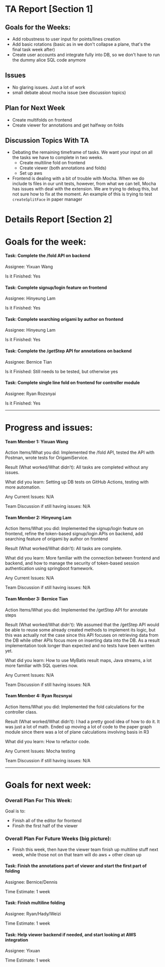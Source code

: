 # TA Report [Section 1]


## Goals for the Weeks:
+ Add robustness to user input for points/lines creation
+ Add basic rotations (basic as in we don't collapse a plane, that's the final task week after)
+ Create user accounts and integrate fully into DB, so we don't have to run the dummy alice SQL code anymore

## Issues
+ No glaring issues. Just a lot of work
+ small debate about mocha issue (see discussion topics)

## Plan for Next Week
+ Create multifolds on frontend
+ Create viewer for annotations and get halfway on folds

## Discussion Topics With TA
+ Debating the remaining timeframe of tasks. We want your input on all the tasks we have to complete in two weeks.
  + Create multiline fold on frontend
  + Create viewer (both annotations and folds)
  + Set up aws
+ Frontend is dealing with a bit of trouble with Mocha. When we do include ts files in our unit tests, however, from what we can tell, Mocha has issues with deal with the extension. We are trying to debug this, but not sure how to fix at the moment. An example of this is trying to test `createSplitFace` in paper manager


# Details Report [Section 2]
# Goals for the week:
#### Task: Complete the /fold API on backend
Assignee: Yixuan Wang

Is it Finished: Yes

#### Task: Complete signup/login feature on frontend
Assignee: Hinyeung Lam

Is it Finished: Yes

#### Task: Complete searching origami by author on frontend
Assignee: Hinyeung Lam

Is it Finished: Yes

#### Task: Complete the /getStep API for annotations on backend
Assignee: Bernice Tian

Is it Finished: Still needs to be tested, but otherwise yes


#### Task: Complete single line fold on frontend for controller module
Assignee: Ryan Rozsnyai

Is it Finished: Yes

---
# Progress and issues:

#### Team Member 1: Yixuan Wang

Action Items/What you did: Implemented the /fold API, tested the API with Postman, wrote tests for OrigamiService.

Result (What worked/What didn’t): All tasks are completed without any issues.

What did you learn: Setting up DB tests on GitHub Actions, testing with more automation.

Any Current Issues: N/A

Team Discussion if still having issues: N/A


#### Team Member 2: Hinyeung Lam

Action Items/What you did: Implemented the signup/login feature on frontend, refine the token-based signup/login APIs on backend, add searching feature of origami by author on frontend

Result (What worked/What didn’t): All tasks are complete.

What did you learn: More familiar with the connection between frontend and backend, and how to manage the security of token-based session authentication using springboot framework.

Any Current Issues: N/A

Team Discussion if still having issues: N/A


#### Team Member 3: Bernice Tian

Action Items/What you did: Implemented the /getStep API for annotate steps

Result (What worked/What didn't): We assumed that the /getStep API would be able to reuse some already created methods to implement its logic, but this was actually not the case since this API focuses on retrieving data from the DB while other APIs focus more on inserting data into the DB. As a result implementation took longer than expected and no tests have been written yet.

What did you learn: How to use MyBatis result maps, Java streams, a lot more familiar with SQL queries now.

Any Current Issues: N/A

Team Discussion if still having issues: N/A

#### Team Member 4: Ryan Rozsnyai

Action Items/What you did: Implemented the fold calculations for the controller class.

Result (What worked/What didn’t): I had a pretty good idea of how to do it. It was just a lot of math. Ended up moving a lot of code to the paper graph module since there was a lot of plane calculations involving basis in R3

What did you learn: How to refactor code.

Any Current Issues: Mocha testing

Team Discussion if still having issues: N/A


---
# Goals for next week:
### Overall Plan For This Week:
Goal is to:
+ Finish all of the editor for frontend
+ Finsih the first half of the viewer
### Overall Plan For Future Weeks (big picture):
+ Finish this week, then have the viewer team finish up multiline stuff next week, while those not on that team will do aws + other clean up
#### Task: Finish the annotations part of viewer and start the first part of folding

Assignee: Bernice/Dennis

Time Estimate: 1 week

#### Task: Finish multiline folding

Assignee: Ryan/Hady/Weizi

Time Estimate: 1 week

#### Task: Help viewer backend if needed, and start looking at AWS integration

Assignee: Yixuan

Time Estimate: 1 week
